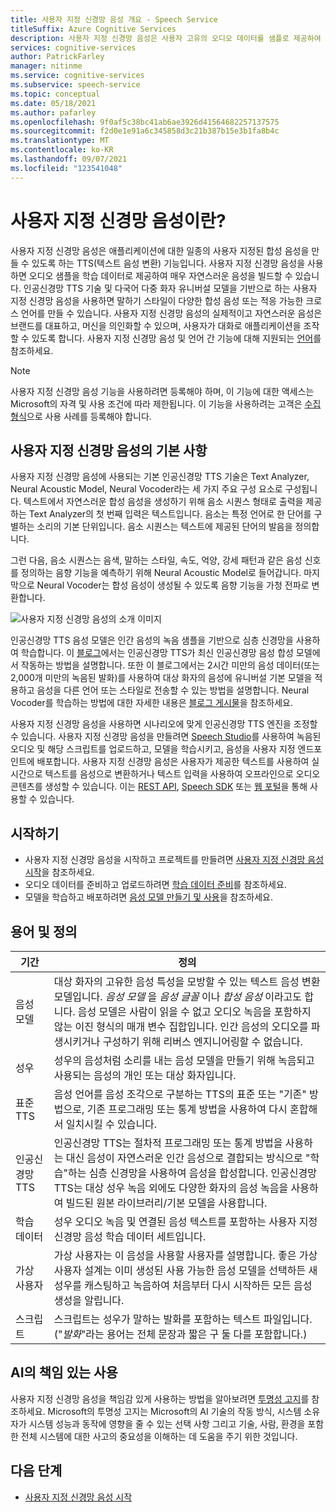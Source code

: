 ```yaml
---
title: 사용자 지정 신경망 음성 개요 - Speech Service
titleSuffix: Azure Cognitive Services
description: 사용자 지정 신경망 음성은 사용자 고유의 오디오 데이터를 샘플로 제공하여 애플리케이션에 대한 일종의 사용자 지정된 합성 음성을 만들 수 있도록 하는 텍스트 음성 변환 기능입니다.
services: cognitive-services
author: PatrickFarley
manager: nitinme
ms.service: cognitive-services
ms.subservice: speech-service
ms.topic: conceptual
ms.date: 05/18/2021
ms.author: pafarley
ms.openlocfilehash: 9f0af5c38bc41ab6ae3926d41564682257137575
ms.sourcegitcommit: f2d0e1e91a6c345858d3c21b387b15e3b1fa8b4c
ms.translationtype: MT
ms.contentlocale: ko-KR
ms.lasthandoff: 09/07/2021
ms.locfileid: "123541048"
---
```

# <a name="what-is-custom-neural-voice"></a>사용자 지정 신경망 음성이란?

사용자 지정 신경망 음성은 애플리케이션에 대한 일종의 사용자 지정된 합성 음성을 만들 수 있도록 하는 TTS(텍스트 음성 변환) 기능입니다. 사용자 지정 신경망 음성을 사용하면 오디오 샘플을 학습 데이터로 제공하여 매우 자연스러운 음성을 빌드할 수 있습니다. 인공신경망 TTS 기술 및 다국어 다중 화자 유니버설 모델을 기반으로 하는 사용자 지정 신경망 음성을 사용하면 말하기 스타일이 다양한 합성 음성 또는 적응 가능한 크로스 언어를 만들 수 있습니다. 사용자 지정 신경망 음성의 실제적이고 자연스러운 음성은 브랜드를 대표하고, 머신을 의인화할 수 있으며, 사용자가 대화로 애플리케이션을 조작할 수 있도록 합니다. 사용자 지정 신경망 음성 및 언어 간 기능에 대해 지원되는 [언어](language-support.md#customization)를 참조하세요.

> [!NOTE]
> 사용자 지정 신경망 음성 기능을 사용하려면 등록해야 하며, 이 기능에 대한 액세스는 Microsoft의 자격 및 사용 조건에 따라 제한됩니다. 이 기능을 사용하려는 고객은 [수집 형식](https://aka.ms/customneural)으로 사용 사례를 등록해야 합니다.

## <a name="the-basics-of-custom-neural-voice"></a>사용자 지정 신경망 음성의 기본 사항

사용자 지정 신경망 음성에 사용되는 기본 인공신경망 TTS 기술은 Text Analyzer, Neural Acoustic Model, Neural Vocoder라는 세 가지 주요 구성 요소로 구성됩니다. 텍스트에서 자연스러운 합성 음성을 생성하기 위해 음소 시퀀스 형태로 출력을 제공하는 Text Analyzer의 첫 번째 입력은 텍스트입니다. 음소는 특정 언어로 한 단어를 구별하는 소리의 기본 단위입니다. 음소 시퀀스는 텍스트에 제공된 단어의 발음을 정의합니다. 

그런 다음, 음소 시퀀스는 음색, 말하는 스타일, 속도, 억양, 강세 패턴과 같은 음성 신호를 정의하는 음향 기능을 예측하기 위해 Neural Acoustic Model로 들어갑니다. 마지막으로 Neural Vocoder는 합성 음성이 생성될 수 있도록 음향 기능을 가청 전파로 변환합니다.

![사용자 지정 신경망 음성의 소개 이미지](./media/custom-voice/cnv-intro.png)

인공신경망 TTS 음성 모델은 인간 음성의 녹음 샘플을 기반으로 심층 신경망을 사용하여 학습합니다. 이 [블로그](https://techcommunity.microsoft.com/t5/azure-ai/neural-text-to-speech-extends-support-to-15-more-languages-with/ba-p/1505911)에서는 인공신경망 TTS가 최신 인공신경망 음성 합성 모델에서 작동하는 방법을 설명합니다. 또한 이 블로그에서는 2시간 미만의 음성 데이터(또는 2,000개 미만의 녹음된 발화)를 사용하여 대상 화자의 음성에 유니버설 기본 모델을 적용하고 음성을 다른 언어 또는 스타일로 전송할 수 있는 방법을 설명합니다. Neural Vocoder를 학습하는 방법에 대한 자세한 내용은 [블로그 게시물](https://techcommunity.microsoft.com/t5/azure-ai/azure-neural-tts-upgraded-with-hifinet-achieving-higher-audio/ba-p/1847860)을 참조하세요.

사용자 지정 신경망 음성을 사용하면 시나리오에 맞게 인공신경망 TTS 엔진을 조정할 수 있습니다. 사용자 지정 신경망 음성을 만들려면 [Speech Studio](https://speech.microsoft.com/customvoice)를 사용하여 녹음된 오디오 및 해당 스크립트를 업로드하고, 모델을 학습시키고, 음성을 사용자 지정 엔드포인트에 배포합니다. 사용자 지정 신경망 음성은 사용자가 제공한 텍스트를 사용하여 실시간으로 텍스트를 음성으로 변환하거나 텍스트 입력을 사용하여 오프라인으로 오디오 콘텐츠를 생성할 수 있습니다. 이는 [REST API](./rest-text-to-speech.md), [Speech SDK](./get-started-text-to-speech.md) 또는 [웹 포털](https://speech.microsoft.com/audiocontentcreation)을 통해 사용할 수 있습니다.

## <a name="get-started"></a>시작하기

* 사용자 지정 신경망 음성을 시작하고 프로젝트를 만들려면 [사용자 지정 신경망 음성 시작](how-to-custom-voice.md)을 참조하세요.
* 오디오 데이터를 준비하고 업로드하려면 [학습 데이터 준비](how-to-custom-voice-prepare-data.md)를 참조하세요.
* 모델을 학습하고 배포하려면 [음성 모델 만들기 및 사용](how-to-custom-voice-create-voice.md)을 참조하세요.

## <a name="terms-and-definitions"></a>용어 및 정의

| **기간**      | **정의**                                                                                                                                                                                                                                                                                                                                                                                       |
|---------------|------------------------------------------------------------------------------------------------------------------------------------------------------------------------------------------------------------------------------------------------------------------------------------------------------------------------------------------------------------------------------------------------------|
| 음성 모델   | 대상 화자의 고유한 음성 특성을 모방할 수 있는 텍스트 음성 변환 모델입니다. *음성 모델* 을 *음성 글꼴* 이나 *합성 음성* 이라고도 합니다. 음성 모델은 사람이 읽을 수 없고 오디오 녹음을 포함하지 않는 이진 형식의 매개 변수 집합입니다. 인간 음성의 오디오를 파생시키거나 구성하기 위해 리버스 엔지니어링할 수 없습니다. |
| 성우  | 성우의 음성처럼 소리를 내는 음성 모델을 만들기 위해 녹음되고 사용되는 음성의 개인 또는 대상 화자입니다.                                                                                                                                                                                                                                                   |
| 표준 TTS  | 음성 언어를 음성 조각으로 구분하는 TTS의 표준 또는 "기존" 방법으로, 기존 프로그래밍 또는 통계 방법을 사용하여 다시 혼합해서 일치시킬 수 있습니다.                                                                                                                                                                                                    |
| 인공신경망 TTS    | 인공신경망 TTS는 절차적 프로그래밍 또는 통계 방법을 사용하는 대신 음성이 자연스러운 인간 음성으로 결합되는 방식으로 "학습"하는 심층 신경망을 사용하여 음성을 합성합니다. 인공신경망 TTS는 대상 성우 녹음 외에도 다양한 화자의 음성 녹음을 사용하여 빌드된 원본 라이브러리/기본 모델을 사용합니다.          |
| 학습 데이터 | 성우 오디오 녹음 및 연결된 음성 텍스트를 포함하는 사용자 지정 신경망 음성 학습 데이터 세트입니다.                                                                                                                                                                                                                                                               |
| 가상 사용자       | 가상 사용자는 이 음성을 사용할 사용자를 설명합니다. 좋은 가상 사용자 설계는 이미 생성된 사용 가능한 음성 모델을 선택하든 새 성우를 캐스팅하고 녹음하여 처음부터 다시 시작하든 모든 음성 생성을 알립니다.                                                                                                |
| 스크립트        | 스크립트는 성우가 말하는 발화를 포함하는 텍스트 파일입니다. ("*발화*"라는 용어는 전체 문장과 짧은 구 둘 다를 포함합니다.)                                                                                                                                                                                                                               |

## <a name="responsible-use-of-ai"></a>AI의 책임 있는 사용

사용자 지정 신경망 음성을 책임감 있게 사용하는 방법을 알아보려면 [투명성 고지](/legal/cognitive-services/speech-service/custom-neural-voice/transparency-note-custom-neural-voice?context=/azure/cognitive-services/speech-service/context/context)를 참조하세요. Microsoft의 투명성 고지는 Microsoft의 AI 기술의 작동 방식, 시스템 소유자가 시스템 성능과 동작에 영향을 줄 수 있는 선택 사항 그리고 기술, 사람, 환경을 포함한 전체 시스템에 대한 사고의 중요성을 이해하는 데 도움을 주기 위한 것입니다.

## <a name="next-steps"></a>다음 단계

* [사용자 지정 신경망 음성 시작](how-to-custom-voice.md)
